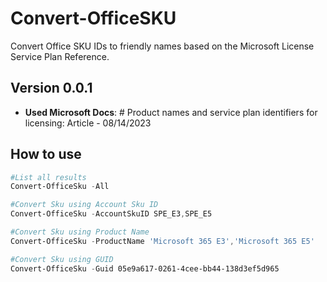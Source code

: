 # Convert-OfficeSKU

Convert Office SKU IDs to friendly names based on the Microsoft License Service Plan Reference.

## Version 0.0.1

- **Used Microsoft Docs**: # Product names and service plan identifiers for licensing: Article - 08/14/2023

## How to use

```powershell
#List all results
Convert-OfficeSku -All

#Convert Sku using Account Sku ID
Convert-OfficeSku -AccountSkuID SPE_E3,SPE_E5

#Convert Sku using Product Name
Convert-OfficeSku -ProductName 'Microsoft 365 E3','Microsoft 365 E5'

#Convert Sku using GUID
Convert-OfficeSku -Guid 05e9a617-0261-4cee-bb44-138d3ef5d965
